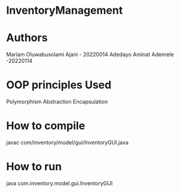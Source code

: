 # InventoryManagement

# Authors
Mariam Oluwabusolami Ajani - 20220014
Adedayo Aminat Adenrele -20220114

# OOP principles Used
Polymorphism
Abstraction
Encapsulation

# How to compile 
javac com/inventory/model/gui/InventoryGUI.java

# How to run
java com.inventory.model.gui.InventoryGUI